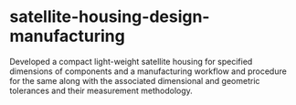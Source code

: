 # satellite-housing-design-manufacturing
Developed a compact light-weight satellite housing for specified dimensions of components and a manufacturing workflow and procedure for the same along with the associated dimensional and geometric tolerances and their measurement methodology.

